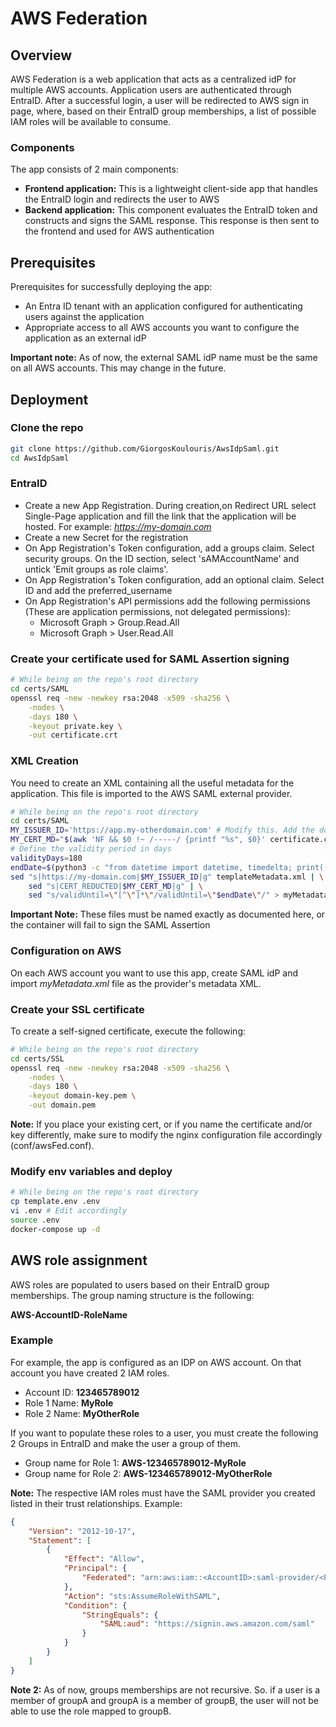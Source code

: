 # AWS Federation

## Overview

AWS Federation is a web application that acts as a centralized idP for multiple AWS accounts. Application users are authenticated through EntraID. After a successful login, a user will be redirected to AWS sign in page, where, based on their EntraID group memberships, a list of possible IAM roles will be available to consume.

### Components

The app consists of 2 main components:

- **Frontend application:** This is a lightweight client-side app that handles the EntraID login and redirects the user to AWS
- **Backend application:** This component evaluates the EntraID token and constructs and signs the SAML response. This response is then sent to the frontend and used for AWS authentication

## Prerequisites

Prerequisites for successfully deploying the app:

- An Entra ID tenant with an application configured for authenticating users against the application
- Appropriate access to all AWS accounts you want to configure the application as an external idP

**Important note:** As of now, the external SAML idP name must be the same on all AWS accounts. This may change in the future.

## Deployment

### Clone the repo

```bash
git clone https://github.com/GiorgosKoulouris/AwsIdpSaml.git
cd AwsIdpSaml
```

### EntraID

- Create a new App Registration. During creation,on Redirect URL select Single-Page application and fill the link that the application will be hosted. For example: *https://my-domain.com*
- Create a new Secret for the registration
- On App Registration's Token configuration, add a groups claim. Select security groups. On the ID section, select 'sAMAccountName' and untick 'Emit groups as role claims'.
- On App Registration's Token configuration, add an optional claim. Select ID and add the preferred_username
- On App Registration's API permissions add the following permissions (These are application permissions, not delegated permissions):
    - Microsoft Graph > Group.Read.All
    - Microsoft Graph > User.Read.All

### Create your certificate used for SAML Assertion signing

```bash
# While being on the repo's root directory
cd certs/SAML
openssl req -new -newkey rsa:2048 -x509 -sha256 \
    -nodes \
    -days 180 \
    -keyout private.key \
    -out certificate.crt
```

### XML Creation

You need to create an XML containing all the useful metadata for the application. This file is imported to the AWS SAML external provider.

```bash
# While being on the repo's root directory
cd certs/SAML
MY_ISSUER_ID='https://app.my-otherdomain.com' # Modify this. Add the domain (FQDN) of your app
MY_CERT_MD="$(awk 'NF && $0 !~ /-----/ {printf "%s", $0}' certificate.crt)"
# Define the validity period in days
validityDays=180
endDate=$(python3 -c "from datetime import datetime, timedelta; print((datetime.utcnow() + timedelta(days=${validityDays})).strftime('%Y-%m-%dT%H:%M:%SZ'))")
sed "s|https://my-domain.com|$MY_ISSUER_ID|g" templateMetadata.xml | \
    sed "s|CERT_REDUCTED|$MY_CERT_MD|g" | \
    sed "s/validUntil=\"[^\"]*\"/validUntil=\"$endDate\"/" > myMetadata.xml
```

**Important Note:** These files must be named exactly as documented here, or the container will fail to sign the SAML Assertion

### Configuration on AWS
On each AWS account you want to use this app, create SAML idP and import *myMetadata.xml* file as the provider's metadata XML.


### Create your SSL certificate

To create a self-signed certificate, execute the following:

```bash
# While being on the repo's root directory
cd certs/SSL
openssl req -new -newkey rsa:2048 -x509 -sha256 \
    -nodes \
    -days 180 \
    -keyout domain-key.pem \
    -out domain.pem
```
**Note:** If you place your existing cert, or if you name the certificate and/or key differently, make sure to modify the nginx configuration file accordingly (conf/awsFed.conf).


### Modify env variables and deploy

```bash
# While being on the repo's root directory
cp template.env .env
vi .env # Edit accordingly
source .env
docker-compose up -d
```

## AWS role assignment

AWS roles are populated to users based on their EntraID group memberships. The group naming structure is the following:

**AWS-AccountID-RoleName**

### Example

For example, the app is configured as an IDP on AWS account. On that account you have created 2 IAM roles.

- Account ID: **123465789012**
- Role 1 Name: **MyRole**
- Role 2 Name: **MyOtherRole**

If you want to populate these roles to a user, you must create the following 2 Groups in EntraID and make the user a group of them.

- Group name for Role 1: **AWS-123465789012-MyRole**
- Group name for Role 2: **AWS-123465789012-MyOtherRole**

**Note:** The respective IAM roles must have the SAML provider you created listed in their trust relationships. Example:

```json
{
    "Version": "2012-10-17",
    "Statement": [
        {
            "Effect": "Allow",
            "Principal": {
                "Federated": "arn:aws:iam::<AccountID>:saml-provider/<ProviderName>"
            },
            "Action": "sts:AssumeRoleWithSAML",
            "Condition": {
                "StringEquals": {
                    "SAML:aud": "https://signin.aws.amazon.com/saml"
                }
            }
        }
    ]
}
```

**Note 2:** As of now, groups memberships are not recursive. So. if a user is a member of groupA and groupA is a member of groupB, the user will not be able to use the role mapped to groupB.

